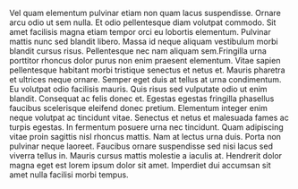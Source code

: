  Vel quam elementum pulvinar etiam non quam lacus suspendisse. Ornare
    arcu odio ut sem nulla. Et odio pellentesque diam volutpat commodo. Sit
    amet facilisis magna etiam tempor orci eu lobortis elementum. Pulvinar
    mattis nunc sed blandit libero. Massa id neque aliquam vestibulum morbi
        blandit cursus risus. Pellentesque nec nam aliquam sem.Fringilla urna porttitor rhoncus dolor purus non enim praesent elementum. Vitae sapien pellentesque habitant morbi tristique senectus et netus et. Mauris pharetra et ultrices neque ornare. Semper eget duis at tellus at urna condimentum. Eu volutpat odio facilisis mauris. Quis risus sed vulputate odio ut enim blandit. Consequat ac felis donec et. Egestas egestas fringilla phasellus faucibus scelerisque eleifend donec pretium. Elementum integer enim neque volutpat ac tincidunt vitae. Senectus et netus et malesuada fames ac turpis egestas. In fermentum posuere urna nec tincidunt. Quam adipiscing vitae proin sagittis nisl rhoncus mattis. Nam at lectus urna duis. Porta non pulvinar neque laoreet. Faucibus ornare suspendisse sed nisi lacus sed viverra tellus in. Mauris cursus mattis molestie a iaculis at. Hendrerit dolor magna eget est lorem ipsum dolor sit amet. Imperdiet dui accumsan sit amet nulla facilisi morbi tempus.